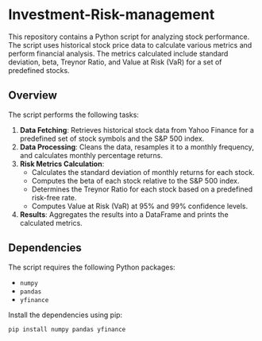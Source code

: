 # Investment-Risk-management

This repository contains a Python script for analyzing stock performance. The script uses historical stock price data to calculate various metrics and perform financial analysis. The metrics calculated include standard deviation, beta, Treynor Ratio, and Value at Risk (VaR) for a set of predefined stocks.

## Overview

The script performs the following tasks:

1. **Data Fetching**: Retrieves historical stock data from Yahoo Finance for a predefined set of stock symbols and the S&P 500 index.
2. **Data Processing**: Cleans the data, resamples it to a monthly frequency, and calculates monthly percentage returns.
3. **Risk Metrics Calculation**:
   - Calculates the standard deviation of monthly returns for each stock.
   - Computes the beta of each stock relative to the S&P 500 index.
   - Determines the Treynor Ratio for each stock based on a predefined risk-free rate.
   - Computes Value at Risk (VaR) at 95% and 99% confidence levels.
4. **Results**: Aggregates the results into a DataFrame and prints the calculated metrics.

## Dependencies

The script requires the following Python packages:

- `numpy`
- `pandas`
- `yfinance`

Install the dependencies using pip:

```bash
pip install numpy pandas yfinance
